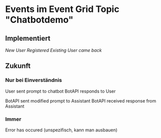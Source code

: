# Events im Event Grid Topic "Chatbotdemo"

## Implementiert

*New User Registered*
*Existing User came back*

## Zukunft

### Nur bei Einverständnis
User sent prompt to chatbot
BotAPI responds to User

BotAPI sent modified prompt to Assistant
BotAPI received response from Assistant

### Immer

Error has occured (unspezifisch, kann man ausbauen)